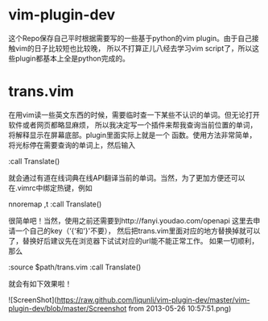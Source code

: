 vim-plugin-dev
==============

这个Repo保存自己平时根据需要写的一些基于python的vim plugin。由于自己接触vim的日子比较短也比较晚，
所以不打算正儿八经去学习vim script了，所以这些plugin都基本上全是python完成的。

# trans.vim 
在用vim读一些英文东西的时候，需要临时查一下某些不认识的单词。但无论打开软件或者网页都略显麻烦，
所以我决定写一个插件来帮我查询当前位置的单词，将解释显示在屏幕底部。plugin里面实际上就是一个
函数。使用方法非常简单，将光标停在需要查询的单词上，然后输入

:call Translate()

就会通过有道在线词典在线API翻译当前的单词。当然，为了更加方便还可以在.vimrc中绑定热键，例如

nnoremap <silent> ,t :call Translate() <CR>

很简单吧！当然，使用之前还需要到http://fanyi.youdao.com/openapi 这里去申请一个自己的key（‘{‘和'}'不要），
然后把trans.vim里面对应的地方替换掉就可以了，替换好后建议先在浏览器下试试对应的url能不能正常工作。
如果一切顺利，那么

:source $path/trans.vim
:call Translate()

就会有如下效果啦！

![ScreenShot](https://raw.github.com/liqunli/vim-plugin-dev/master/vim-plugin-dev/blob/master/Screenshot from 2013-05-26 10:57:51.png)
